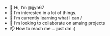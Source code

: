 - 👋 Hi, I’m @jjyh67
- 👀 I’m interested in a lot of things.
- 🌱 I’m currently learning what I can /
- 💞️ I’m looking to collaborate on amaing projects
- 📫 How to reach me ... just dm :)

<!---
jjyh67/jjyh67 is a ✨ special ✨ repository because its `README.md` (this file) appears on your GitHub profile.
You can click the Preview link to take a look at your changes.
--->
